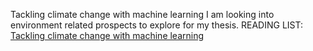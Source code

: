 Tackling climate change with machine learning
I am looking into environment related prospects to explore for my thesis.
READING LIST:
[Tackling climate change with machine learning](https://www.researchgate.net/publication/333773164_Tackling_Climate_Change_with_Machine_Learning)
